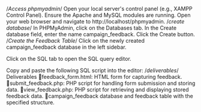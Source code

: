 /*Access phpmyadmin*/
Open your local server's control panel (e.g., XAMPP Control Panel).
Ensure the Apache and MySQL modules are running.
Open your web browser and navigate to http://localhost/phpmyadmin.
/*create database*/
In PHPMyAdmin, click on the Databases tab.
In the Create database field, enter the name campaign_feedback.
Click the Create button.
/*Create the Feedback Table*/
Click on the newly created campaign_feedback database in the left sidebar.

Click on the SQL tab to open the SQL query editor.

Copy and paste the following SQL script into the editor:
/*deliverables*/
Deliverables
feedback_form.html: HTML form for capturing feedback.
submit_feedback.php: PHP script for handling form submission and storing data.
view_feedback.php: PHP script for retrieving and displaying stored feedback data.
campaign_feedback database and feedback table with the specified structure.
